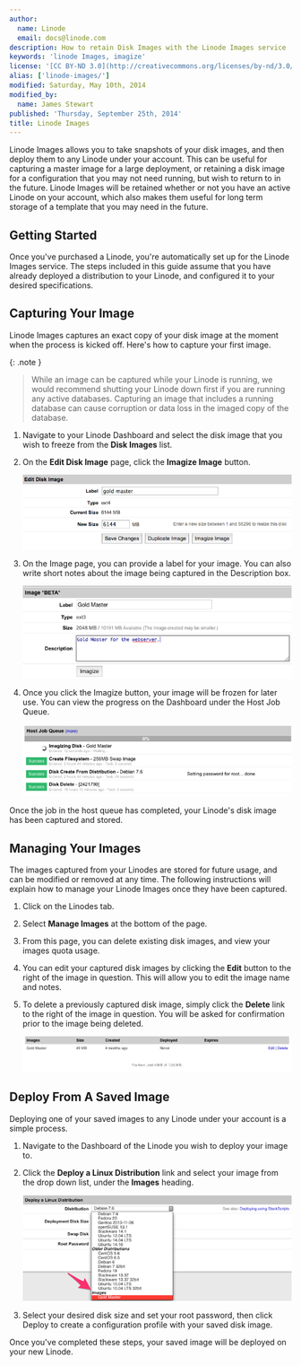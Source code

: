 ```yaml
---
author:
  name: Linode
  email: docs@linode.com
description: How to retain Disk Images with the Linode Images service
keywords: 'linode Images, imagize'
license: '[CC BY-ND 3.0](http://creativecommons.org/licenses/by-nd/3.0/us/)'
alias: ['linode-images/']
modified: Saturday, May 10th, 2014
modified_by:
  name: James Stewart
published: 'Thursday, September 25th, 2014'
title: Linode Images
---
```


Linode Images allows you to take snapshots of your disk images, and then deploy them to any Linode under your account. This can be useful for capturing a master image for a large deployment, or retaining a disk image for a configuration that you may not need running, but wish to return to in the future. Linode Images will be retained whether or not you have an active Linode on your account, which also makes them useful for long term storage of a template that you may need in the future.

## Getting Started

Once you've purchased a Linode, you're automatically set up for the Linode Images service. The steps included in this guide assume that you have already deployed a distribution to your Linode, and configured it to your desired specifications.

## Capturing Your Image

Linode Images captures an exact copy of your disk image at the moment when the process is kicked off. Here's how to capture your first image.

 {: .note }
 >While an image can be captured while your Linode is running, we would recommend shutting your Linode down first if you are running any active databases. Capturing an image that includes a running database can cause corruption or data loss in the imaged copy of the database.

1.  Navigate to your Linode Dashboard and select the disk image that you wish to freeze from the **Disk Images** list.

2.  On the **Edit Disk Image** page, click the **Imagize Image** button.

	[![Edit Disk Image](/docs/assets/edit-disk-image.png)](/docs/assets/edit-disk-image.png)

3.  On the Image page, you can provide a label for your image. You can also write short notes about the image being captured in the Description box.

	[![Imagize Image](/docs/assets/imagize-image.png)](/docs/assets/imagize-image.png)

4.  Once you click the Imagize button, your image will be frozen for later use. You can view the progress on the Dashboard under the Host Job Queue.

	[![Host Job Queue](/docs/assets/host-job-queue.png)](/docs/assets/host-job-queue.png)

Once the job in the host queue has completed, your Linode's disk image has been captured and stored.

## Managing Your Images

The images captured from your Linodes are stored for future usage, and can be modified or removed at any time.  The following instructions will explain how to manage your Linode Images once they have been captured.

1.  Click on the Linodes tab.

2.  Select **Manage Images** at the bottom of the page.

3.  From this page, you can delete existing disk images, and view your images quota usage.

4.  You can edit your captured disk images by clicking the **Edit** button to the right of the image in question.  This will allow you to edit the image name and notes.

4.  To delete a previously captured disk image, simply click the **Delete** link to the right of the image in question.  You will be asked for confirmation prior to the image being deleted.

	[![Images List](/docs/assets/images-list.png)](/docs/assets/images-list.png)

## Deploy From A Saved Image

Deploying one of your saved images to any Linode under your account is a simple process.

1.  Navigate to the Dashboard of the Linode you wish to deploy your image to.

2.  Click the **Deploy a Linux Distribution** link and select your image from the drop down list, under the **Images** heading.

	[![Deploy a Distribution](/docs/assets/deploy-a-distro.png)](/docs/assets/deploy-a-distro.png)

3.  Select your desired disk size and set your root password, then click Deploy to create a configuration profile with your saved disk image.

Once you've completed these steps, your saved image will be deployed on your new Linode.
